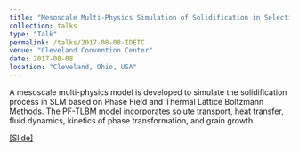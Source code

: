 ```yaml
---
title: "Mesoscale Multi-Physics Simulation of Solidification in Selective Laser Melting Process Using A Phase Field and Thermal Lattice Boltzmann Model"
collection: talks
type: "Talk"
permalink: /talks/2017-08-08-IDETC
venue: "Cleveland Convention Center"
date: 2017-08-08
location: "Cleveland, Ohio, USA"
---
```


A mesoscale multi-physics model is developed to simulate the solidification process in SLM based on Phase Field and Thermal Lattice Boltzmann Methods. The PF-TLBM model incorporates solute transport, heat transfer, fluid dynamics, kinetics of phase transformation, and grain growth.

[[Slide]](https://dehaoliu.github.io/files/2017-08-08-IDETC.pptx)

